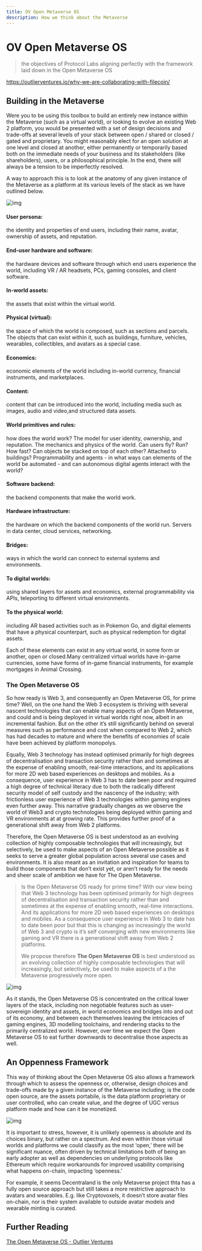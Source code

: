 ```yaml
---
title: OV Open Metaverse OS
description: How we think about the Metaverse
---
```


# OV Open Metaverse OS

>  the objectives of Protocol Labs aligning perfectly with the framework laid down in the Open Metaverse OS

https://outlierventures.io/why-we-are-collaborating-with-filecoin/

## Building in the Metaverse

Were you to be using this toolbox to build an entirely new instance within the Metaverse (such as a virtual world), or looking to evolve an existing Web 2 platform, you would be presented with a set of design decisions and trade-offs at several levels of your stack between open / shared or closed / gated and proprietary. You might reasonably elect for an open solution at one level and closed at another, either permanently or temporarily based both on the immediate needs of your business and its stakeholders (like shareholders), users, or a philosophical principle. In the end, there will always be a tension to be imperfectly resolved. 

A way to approach this is to look at the anatomy of any given instance of the Metaverse as a platform at its various levels of the stack as we have outlined below.

![img](https://outlierventures.io/wp-content/uploads/2021/02/Screenshot-2021-02-05-at-18.07.37.png)

#### User persona:
the identity and properties of end users, including their name, avatar, ownership of assets, and reputation.

#### End-user hardware and software:

the hardware devices and software through which end users experience the world, including VR / AR headsets, PCs, gaming consoles, and client software.
#### In-world assets:
the assets that exist within the virtual world.

#### Physical (virtual):
the space of which the world is composed, such as sections and parcels. The objects that can exist within it, such as buildings, furniture, vehicles, wearables, collectibles, and avatars as a special case.

#### Economics:
economic elements of the world including in-world currency, financial instruments, and marketplaces.

#### Content:
content that can be introduced into the world, including media such as images, audio and video,and structured data assets.

#### World primitives and rules:
how does the world work? The model for user identity, ownership, and reputation. The mechanics and physics of the world. Can users fly? Run? How fast? Can objects be stacked on top of each other? Attached to buildings? Programmability and agents - in what ways can elements of the world be automated - and can autonomous digital agents interact with the world?

#### Software backend:
the backend components that make the world work.

#### Hardware infrastructure:
the hardware on which the backend components of the world run. Servers in data center, cloud services, networking.

#### Bridges:
ways in which the world can connect to external systems and environments. 

#### To digital worlds:
using shared layers for assets and economics, external programmability via APIs, teleporting to different virtual environments.

#### To the physical world:
including AR based activities such as in Pokemon Go, and digital elements that have a physical counterpart, such as physical redemption for digital assets.

Each of these elements can exist in any virtual world, in some form or another, open or closed.Many centralized virtual worlds have in-game currencies, some have forms of in-game financial instruments, for example mortgages in Animal Crossing.



### The Open Metaverse OS

So how ready is Web 3, and consequently an Open Metaverse OS, for prime time? Well, on the one hand the Web 3 ecosystem is thriving with several nascent technologies that can enable many aspects of an Open Metaverse, and could and is being deployed in virtual worlds right now, albeit in an incremental fashion. But on the other it’s still significantly behind on several measures such as performance and cost when compared to Web 2, which has had decades to mature and where the benefits of economies of scale have been achieved by platform monopolys. 

Equally, Web 3 technology has instead optimised primarily for high degrees of decentralisation and transaction security rather than and sometimes at the expense of enabling smooth, real-time interactions, and its applications for more 2D web based experiences on desktops and mobiles. As a consequence, user experience in Web 3 has to date been poor and required a high degree of technical literacy due to both the radically different security model of self custody and the nascency of the industry; with frictionless user experience of Web 3 technologies within gaming engines even further away. This narrative gradually changes as we observe the world of Web3 and crypto technologies being deployed within gaming and VR environments at at growing rate. This provides further proof of a generational shift away from Web 2 platforms. 

Therefore, the Open Metaverse OS is best understood as an evolving collection of highly composable technologies that will increasingly, but selectively, be used to make aspects of an Open Metaverse possible as it seeks to serve a greater global population across several use cases and environments. It is also meant as an invitation and inspiration for teams to build those components that don’t exist yet, or aren’t ready for the needs and sheer scale of ambition we have for The Open Metaverse. 



> Is the Open Metaverse OS ready for prime time? With our view being that Web 3 technology has been optimised primarily for high degrees of decentralisation and transaction security rather than and sometimes at the expense of enabling smooth, real-time interactions. And its applications for more 2D web based experiences on desktops and mobiles. As a consequence user experience in Web 3 to date has to date been poor but that this is changing as increasingly the world of Web 3 and crypto is it’s self converging with new environments like gaming and VR there is a generational shift away from Web 2 platforms.
>
> We propose therefore **The Open Metaverse OS** is best understood as an evolving collection of highly composable technologies that will increasingly, but selectively, be used to make aspects of a the Metaverse progressively more open.

![img](https://outlierventures.io/wp-content/uploads/2021/02/Screenshot-2021-02-05-at-18.07.23.png)

As it stands, the Open Metaverse OS is concentrated on the critical lower layers of the stack, including non negotiable features such as user-sovereign identity and assets, in world economics and bridges into and out of its economy, and between each themselves leaving the intricacies of gaming engines, 3D modelling toolchains, and rendering stacks to the primarily centralized world. However, over time we expect the Open Metaverse OS to eat further downwards to decentralise those aspects as well.



## An Oppenness Framework

This way of thinking about the Open Metaverse OS also allows a framework through which to assess the openness or, otherwise, design choices and trade-offs made by a given instance of the Metaverse including; is the code open source, are the assets portabile, is the data platform proprietary or user controlled, who can create value, and the degree of UGC versus platform made and how can it be monetized.

![img](https://outlierventures.io/wp-content/uploads/2021/02/Screenshot-2021-02-05-at-17.57.17.png)



It is important to stress, however, it is unlikely openness is absolute and its choices binary, but rather on a spectrum. And even within those virtual worlds and platforms we could classify as the most ‘open,’ there will be significant nuance, often driven by technical limitations both of being an early adopter as well as dependencies on underlying protocols like Ethereum which require workarounds for improved usability comprising what happens on-chain, impacting ‘openness.’ 

For example, it seems Decentraland is the only Metaverse project thta has a fully open source approach but still takes a more restrictive approach to avatars and wearables. E.g. like Cryptovoxels, it doesn’t store avatar files on-chain, nor is their system available to outside avatar models and wearable minting is curated. 



## Further Reading

[The Open Metaverse OS - Outlier Ventures](https://outlierventures.io/research/the-open-metaverse-os/)